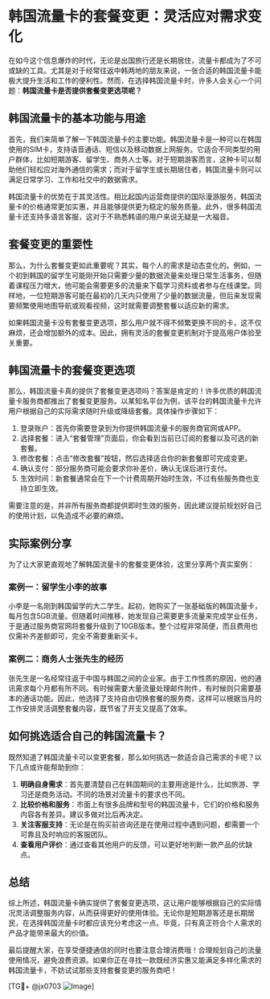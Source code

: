 # 韩国流量卡的套餐变更：灵活应对需求变化

在如今这个信息爆炸的时代，无论是出国旅行还是长期居住，流量卡都成为了不可或缺的工具。尤其是对于经常往返中韩两地的朋友来说，一张合适的韩国流量卡能极大提升生活和工作的便利性。然而，在选择韩国流量卡时，许多人会关心一个问题：**韩国流量卡是否提供套餐变更选项呢？**

## 韩国流量卡的基本功能与用途

首先，我们来简单了解一下韩国流量卡的主要功能。韩国流量卡是一种可以在韩国使用的SIM卡，支持语音通话、短信以及移动数据上网服务。它适合不同类型的用户群体，比如短期游客、留学生、商务人士等。对于短期游客而言，这种卡可以帮助他们轻松应对海外通信的需求；而对于留学生或长期居住者，韩国流量卡则可以满足日常学习、工作和社交中的数据需求。

韩国流量卡的优势在于其灵活性。相比起国内运营商提供的国际漫游服务，韩国流量卡的价格通常更加实惠，并且能够提供更为稳定的服务质量。此外，很多韩国流量卡还支持多语言客服，这对于不熟悉韩语的用户来说无疑是一大福音。

## 套餐变更的重要性

那么，为什么套餐变更如此重要呢？其实，每个人的需求是动态变化的。例如，一个初到韩国的留学生可能刚开始只需要少量的数据流量来处理日常生活事务，但随着课程压力增大，他可能会需要更多的流量来下载学习资料或者参与在线课堂。同样地，一位短期游客可能在最初的几天内只使用了少量的数据流量，但后来发现需要频繁使用地图导航或观看视频，这时就需要调整套餐以适应新的需求。

如果韩国流量卡没有套餐变更选项，那么用户就不得不频繁更换不同的卡，这不仅麻烦，还会增加额外的成本。因此，拥有灵活的套餐变更机制对于提高用户体验至关重要。

## 韩国流量卡的套餐变更选项

那么，韩国流量卡真的提供了套餐变更选项吗？答案是肯定的！许多优质的韩国流量卡服务商都推出了套餐变更服务。以某知名平台为例，该平台的韩国流量卡允许用户根据自己的实际需求随时升级或降级套餐。具体操作步骤如下：

1. 登录账户：首先你需要登录到为你提供韩国流量卡的服务商官网或APP。
2. 选择套餐：进入“套餐管理”页面后，你会看到当前已订阅的套餐以及可选的新套餐。
3. 修改套餐：点击“修改套餐”按钮，然后选择适合你的新套餐即可完成变更。
4. 确认支付：部分服务商可能会要求你补差价，确认无误后进行支付。
5. 生效时间：新套餐通常会在下一个计费周期开始时生效，不过有些服务商也支持立即生效。

需要注意的是，并非所有服务商都提供即时生效的服务，因此建议提前规划好自己的使用计划，以免造成不必要的麻烦。

## 实际案例分享

为了让大家更直观地了解韩国流量卡的套餐变更体验，这里分享两个真实案例：

### 案例一：留学生小李的故事
小李是一名刚到韩国留学的大二学生。起初，她购买了一张基础版的韩国流量卡，每月包含5GB流量。但随着时间推移，她发现自己需要更多流量来完成学业任务，于是通过服务商官网将套餐升级到了10GB版本。整个过程非常简便，而且费用也仅需补齐差额即可，完全不需要重新买卡。

### 案例二：商务人士张先生的经历
张先生是一名经常往返于中国与韩国之间的企业家。由于工作性质的原因，他的通讯需求每个月都有所不同。有时候需要大量流量处理邮件附件，有时候则只需要基本的通话功能。因此，他选择了支持自由切换套餐的服务商，这样可以根据当月的工作安排灵活调整套餐内容，既节省了开支又提高了效率。

## 如何挑选适合自己的韩国流量卡？

既然知道了韩国流量卡可以变更套餐，那么如何挑选一款适合自己需求的卡呢？以下几点或许能帮助到你：

1. **明确自身需求**：首先要清楚自己在韩国期间的主要用途是什么，比如旅游、学习还是商务活动。不同的场景对流量卡的要求也不同。
2. **比较价格和服务**：市面上有很多品牌和型号的韩国流量卡，它们的价格和服务内容各有差异。建议多做对比后再决定。
3. **关注客服支持**：无论是在购买前咨询还是在使用过程中遇到问题，都需要一个可靠且及时响应的客服团队。
4. **查看用户评价**：通过查看其他用户的反馈，可以更好地判断一款产品的优缺点。

## 总结

综上所述，韩国流量卡确实提供了套餐变更选项，这让用户能够根据自己的实际情况灵活调整服务内容，从而获得更好的使用体验。无论你是短期游客还是长期居民，在选择韩国流量卡时都应该充分考虑这一点。毕竟，只有真正符合个人需求的产品才能带来最大的价值。

最后提醒大家，在享受便捷通信的同时也要注意合理消费哦！合理规划自己的流量使用情况，避免浪费资源。如果你正在寻找一款既经济实惠又能满足多样化需求的韩国流量卡，不妨试试那些支持套餐变更的服务商吧！

[TG💪+ @jx0703 ![Image](https://github.com/user-attachments/assets/dbca1d08-cadb-493c-b0ec-ad6f7a83f270)]